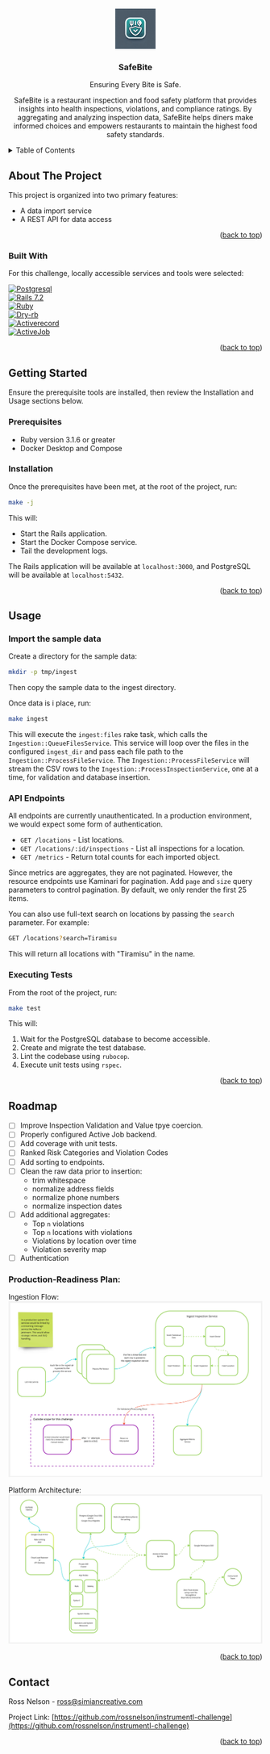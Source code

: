 <!-- Improved compatibility of back to top link: See: https://github.com/othneildrew/Best-README-Template/pull/73 -->
<a name="readme-top"></a>

<!-- PROJECT LOGO -->
<br />
<div align="center">
  <a href="https://github.com/rossnelson/instrumentl-challenge">
    <img src="assets/logo.jpeg" alt="Logo" width="80" height="80">
  </a>

  <h3 align="center">SafeBite</h3>

  <p align="center">
    Ensuring Every Bite is Safe.
  </p>

  <p align="center">
    SafeBite is a restaurant inspection and food safety platform that provides
    insights into health inspections, violations, and compliance ratings. 
    By aggregating and analyzing inspection data, SafeBite helps diners make 
    informed choices and empowers restaurants to maintain the highest food safety standards.
  </p>
</div>

<!-- TABLE OF CONTENTS -->
<details>
  <summary>Table of Contents</summary>
  <ol>
    <li>
      <a href="#about-the-project">About The Project</a>
      <ul>
        <li><a href="#built-with">Built With</a></li>
      </ul>
    </li>
    <li>
      <a href="#getting-started">Getting Started</a>
      <ul>
        <li><a href="#prerequisites">Prerequisites</a></li>
        <li><a href="#installation">Installation</a></li>
      </ul>
    </li>
    <li>
      <a href="#usage">Usage</a>
      <ul>
        <li><a href="#import-the-sample-data">Import Sample Data</a></li>
        <li><a href="#api-endpoints">API Endpoints</a></li>
        <li><a href="#convenience-scripts">Convenience Scripts</a></li>
      </ul>
    </li>
    <li><a href="#roadmap">Roadmap</a></li>
  </ol>
</details>

<!-- ABOUT THE PROJECT -->
## About The Project

This project is organized into two primary features:
* A data import service
* A REST API for data access

<p align="right">(<a href="#readme-top">back to top</a>)</p>

### Built With

For this challenge, locally accessible services and tools were selected:

[![Postgresql][Postgresql]][Postgresql-url]  
[![Rails 7.2][Rails72]][Rails72-url]  
[![Ruby][Ruby]][Ruby-url]  
[![Dry-rb][Dry-rb]][Dry-rb-url]  
[![Activerecord][Activerecord]][Activerecord-url]  
[![ActiveJob][ActiveJob]][ActiveJob-url]  

<p align="right">(<a href="#readme-top">back to top</a>)</p>

<!-- GETTING STARTED -->
## Getting Started

Ensure the prerequisite tools are installed, then review the Installation and
Usage sections below.

### Prerequisites

* Ruby version 3.1.6 or greater
* Docker Desktop and Compose

### Installation

Once the prerequisites have been met, at the root of the project, run:

```sh
make -j
```

This will:
- Start the Rails application.
- Start the Docker Compose service.
- Tail the development logs.

The Rails application will be available at `localhost:3000`, and PostgreSQL will
be available at `localhost:5432`. 

<p align="right">(<a href="#readme-top">back to top</a>)</p>

<!-- USAGE EXAMPLES -->
## Usage

### Import the sample data

Create a directory for the sample data:

```sh
mkdir -p tmp/ingest
```

Then copy the sample data to the ingest directory.

Once data is i place, run:

```sh
make ingest
```

This will execute the `ingest:files` rake task, which calls the
`Ingestion::QueueFilesService`. This service will loop over the files in the
configured `ingest_dir` and pass each file path to the
`Ingestion::ProcessFileService`. The `Ingestion::ProcessFileService` will stream
the CSV rows to the `Ingestion::ProcessInspectionService`, one at a time, for
validation and database insertion.

### API Endpoints

All endpoints are currently unauthenticated. In a production environment, we
would expect some form of authentication.

- `GET /locations` - List locations.
- `GET /locations/:id/inspections` - List all inspections for a location.
- `GET /metrics` - Return total counts for each imported object.

Since metrics are aggregates, they are not paginated. However, the resource endpoints
use Kaminari for pagination. Add `page` and `size` query parameters to control
pagination. By default, we only render the first 25 items. 

You can also use full-text search on locations by passing the `search`
parameter. For example:

```sh
GET /locations?search=Tiramisu
```

This will return all locations with "Tiramisu" in the name.

### Executing Tests

From the root of the project, run:

```sh
make test
```

This will:
1. Wait for the PostgreSQL database to become accessible.
2. Create and migrate the test database.
3. Lint the codebase using `rubocop`.
4. Execute unit tests using `rspec`.

<p align="right">(<a href="#readme-top">back to top</a>)</p>

<!-- ROADMAP -->
## Roadmap

- [ ] Improve Inspection Validation and Value tpye coercion.
- [ ] Properly configured Active Job backend.
- [ ] Add coverage with unit tests.
- [ ] Ranked Risk Categories and Violation Codes
- [ ] Add sorting to endpoints.
- [ ] Clean the raw data prior to insertion:
    - trim whitespace
    - normalize address fields
    - normalize phone numbers
    - normalize inspection dates
- [ ] Add additional aggregates:
    - Top `n` violations
    - Top `n` locations with violations
    - Violations by location over time
    - Violation severity map
- [ ] Authentication

### Production-Readiness Plan:

Ingestion Flow:
![Ingestion FLow](/assets/ingestion-flow.jpg "Ingestion Flow")

Platform Architecture:
![Platform Architecture](/assets/platform-architecture.jpg "Platform Architecture")

<p align="right">(<a href="#readme-top">back to top</a>)</p>

<!-- CONTACT -->
## Contact

Ross Nelson - ross@simiancreative.com

Project Link: [https://github.com/rossnelson/instrumentl-challenge](https://github.com/rossnelson/instrumentl-challenge)

<p align="right">(<a href="#readme-top">back to top</a>)</p>


<!-- MARKDOWN LINKS & IMAGES -->
<!-- https://www.markdownguide.org/basic-syntax/#reference-style-links -->
[Postgresql]: https://img.shields.io/badge/PostgreSQL-4169E1?style=for-the-badge&logo=postgresql&logoColor=white
[Postgresql-url]: https://www.postgresql.org/

[Rails72]: https://img.shields.io/badge/Rails_7.2-D30001?style=for-the-badge&logo=rubyonrails&logoColor=white
[Rails72-url]: https://rubyonrails.org/

[Ruby]: https://img.shields.io/badge/Ruby-CC342D?style=for-the-badge&logo=ruby&logoColor=white
[Ruby-url]: https://www.ruby-lang.org

[Dry-rb]: https://img.shields.io/badge/Dryrb-306d7d?style=for-the-badge&logo=rubygems&logoColor=white
[Dry-rb-url]: https://dry-rb.org

[Activerecord]: https://img.shields.io/badge/Activerecord-e9573f?style=for-the-badge&logo=rubygems&logoColor=white
[Activerecord-url]: https://rubygems.org/gems/activerecord/versions/5.0.0.1

[ActiveJob]: https://img.shields.io/badge/Activejob-5B3F8C?style=for-the-badge&logo=rubygems&logoColor=white
[ActiveJob-url]: https://guides.rubyonrails.org/active_job_basics.html
